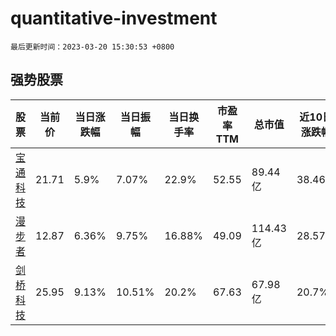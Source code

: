 # quantitative-investment

`最后更新时间：2023-03-20 15:30:53 +0800`

## 强势股票

|股票|当前价|当日涨跌幅|当日振幅|当日换手率|市盈率TTM|总市值|近10日涨跌幅|
|----|----|----|----|----|----|----|----|
|[宝通科技](https://xueqiu.com/S/SZ300031)|21.71|5.9%|7.07%|22.9%|52.55|89.44亿|38.46%|
|[漫步者](https://xueqiu.com/S/SZ002351)|12.87|6.36%|9.75%|16.88%|49.09|114.43亿|28.57%|
|[剑桥科技](https://xueqiu.com/S/SH603083)|25.95|9.13%|10.51%|20.2%|67.63|67.98亿|20.7%|

